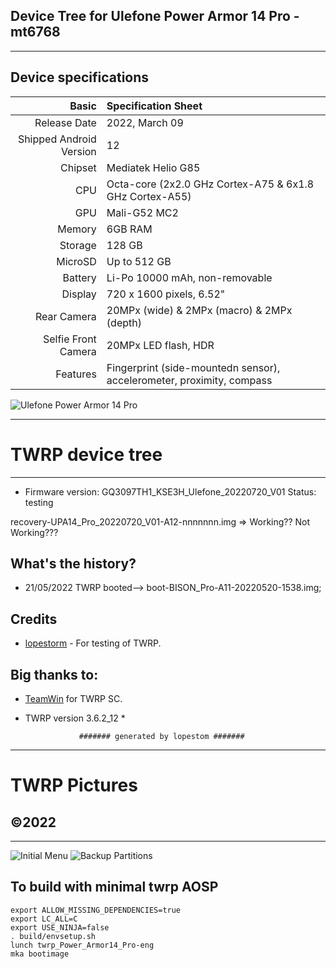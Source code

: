 Device Tree for Ulefone Power Armor 14 Pro - mt6768
--------------------------------------------------------
------------------------------------
## Device specifications
Basic   | Specification Sheet
-------:|:-------------------------
Release Date | 2022, March 09
Shipped Android Version | 12
Chipset | Mediatek Helio G85
CPU     | Octa-core (2x2.0 GHz Cortex-A75 & 6x1.8 GHz Cortex-A55)
GPU     | Mali-G52 MC2
Memory  | 6GB RAM
Storage | 128 GB
MicroSD | Up to 512 GB
Battery | Li-Po 10000 mAh, non-removable
Display | 720 x 1600 pixels, 6.52"
Rear Camera  | 20MPx (wide) & 2MPx (macro) & 2MPx (depth)
Selfie Front Camera | 20MPx LED flash, HDR
Features| Fingerprint (side-mountedn sensor), accelerometer, proximity, compass

![Ulefone Power Armor 14 Pro](https://fdn2.gsmarena.com/vv/pics/ulefone/ulefone-power-armor-14-pro-1.jpg)

--------------------------------------------------------
# TWRP device tree
---------------
- Firmware version: GQ3097TH1_KSE3H_Ulefone_20220720_V01
Status: testing

recovery-UPA14_Pro_20220720_V01-A12-nnnnnnn.img => Working?? Not Working???
## What's the history?

- 21/05/2022 TWRP booted--> boot-BISON_Pro-A11-20220520-1538.img;

## Credits

- [lopestorm](https://github.com/lopestom) - For testing of TWRP.<br/>

## Big thanks to:

- [TeamWin](https://github.com/TeamWin) for TWRP SC.
* TWRP version 3.6.2_12 *

                  ####### generated by lopestom #######
---------------
# TWRP Pictures
## ©2022
-------------
![Initial Menu](https://gRU-20220521_103640.jpg?raw=true)
![Backup Partitions](https://github.4739.jpg?raw=true)

## To build with minimal twrp AOSP
```
export ALLOW_MISSING_DEPENDENCIES=true
export LC_ALL=C
export USE_NINJA=false
. build/envsetup.sh
lunch twrp_Power_Armor14_Pro-eng
mka bootimage
```

